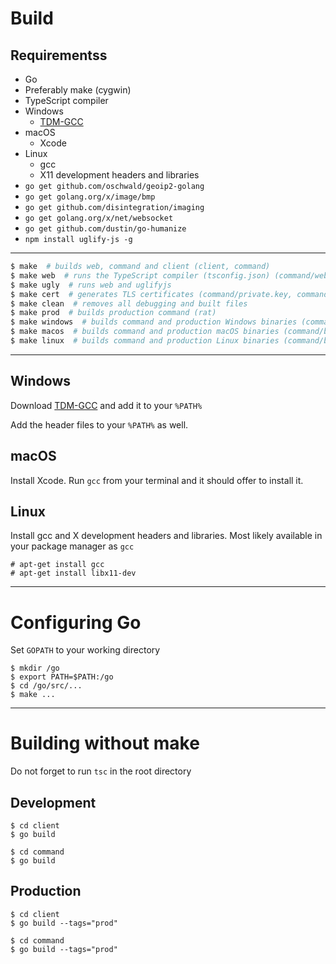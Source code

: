 # Build

## Requirementss

- Go
- Preferably make (cygwin)
- TypeScript compiler
- Windows
	- [TDM-GCC](http://tdm-gcc.tdragon.net/)
- macOS
	- Xcode
- Linux
	- gcc
	- X11 development headers and libraries
- `go get github.com/oschwald/geoip2-golang`
- `go get golang.org/x/image/bmp`
- `go get github.com/disintegration/imaging`
- `go get golang.org/x/net/websocket`
- `go get github.com/dustin/go-humanize`
- `npm install uglify-js -g`

***

```bash
$ make  # builds web, command and client (client, command)
$ make web  # runs the TypeScript compiler (tsconfig.json) (command/web/static/lib.js, command/web/static/lib.js.map)
$ make ugly  # runs web and uglifyjs
$ make cert  # generates TLS certificates (command/private.key, command/cert.pem)
$ make clean  # removes all debugging and built files
$ make prod  # builds production command (rat)
$ make windows  # builds command and production Windows binaries (command/bin/)
$ make macos  # builds command and production macOS binaries (command/bin/)
$ make linux  # builds command and production Linux binaries (command/bin/)
```

***

## Windows

Download [TDM-GCC](http://tdm-gcc.tdragon.net/)
and add it to your `%PATH%`

Add the header files to your `%PATH%` as well.

## macOS

Install Xcode. Run `gcc` from your terminal and it should offer to install it.

## Linux

Install gcc and X development headers and libraries. Most likely available in your package manager as `gcc`

```
# apt-get install gcc
# apt-get install libx11-dev
```

***

# Configuring Go

Set `GOPATH` to your working directory

```
$ mkdir /go
$ export PATH=$PATH:/go
$ cd /go/src/...
$ make ...
```

***

# Building without make

Do not forget to run `tsc` in the root directory

## Development 

```
$ cd client
$ go build
```

```
$ cd command
$ go build
```

## Production

```
$ cd client
$ go build --tags="prod"
```

```
$ cd command
$ go build --tags="prod"
```